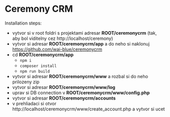 # Ceremony CRM

Installation steps:

  *  vytvor si v root foldri s projektami adresar **ROOT/ceremonycrm** (tak, aby bol viditelny cez http://localhost/ceremony)
  *  vytvor si adresar **ROOT/ceremonycrm/app** a do neho si naklonuj https://github.com/wai-blue/ceremonycrm
  *  cd **ROOT/ceremonycrm/app**
      - `npm i`
      - `composer install`
      - `npm run build`
  *  vytvor si adresar **ROOT/ceremonycrm/www** a rozbal si do neho prilozeny zip
  *  vytvor si adresar **ROOT/ceremonycrm/www/log**
  *  uprav si DB connection v **ROOT/ceremonycrm/www/config.php**
  *  vytvor si adresar **ROOT/ceremonycrm/accounts**
  *  v prehliadaci si otvor http://localhost/ceremonycrm/www/create_account.php a vytvor si ucet